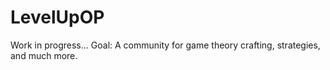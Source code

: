 # LevelUpOP
Work in progress...
Goal: A community for game theory crafting, strategies, and much more.
